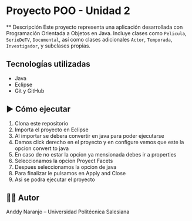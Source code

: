 # Proyecto POO - Unidad 2

** Descripción
Este proyecto representa una aplicación desarrollada con Programación Orientada a Objetos en Java. Incluye clases como `Pelicula`, `SerieDeTV`, `Documental`, así como clases adicionales `Actor`, `Temporada`, `Investigador`, y subclases propias.

## Tecnologías utilizadas
- Java
- Eclipse
- Git y GitHub

## ▶️ Cómo ejecutar
1. Clona este repositorio
2. Importa el proyecto en Eclipse
3. Al importar se debera convertir en java para poder ejecutarse
4. Damos click derecho en el proyecto y en configure vemos que este la opcion convert to java
5. En caso de no estar la opcion ya mensionada debes ir a properties
6. Seleccionamos la opcion Proyect Facets
7. Despues seleccionamos la opcion de java
8. Para finalizar le pulsamos en Apply and Close
9. Asi se podra ejecutar el proyecto 

## 👨‍💻 Autor
Anddy Naranjo – Universidad Politécnica Salesiana
